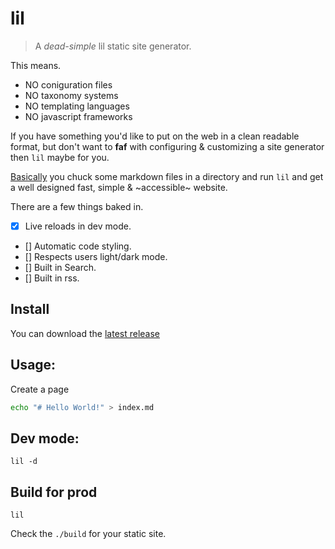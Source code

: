 # lil

> A *dead-simple* lil static site generator.

This means.

* NO coniguration files
* NO taxonomy systems
* NO templating languages
* NO javascript frameworks

If you have something you'd like to put on the web in a clean readable format, but don't want to **faf** with configuring & customizing a site generator then `lil` maybe for you.

[Basically](Basically) you chuck some markdown files in a directory and run `lil` and get a well designed fast, simple & ~accessible~ website.

There are a few things baked in.

- [x] Live reloads in dev mode.
- [] Automatic code styling.
- [] Respects users light/dark mode.
- [] Built in Search.
- [] Built in rss.

## Install

You can download the [latest release](https://github.com/hobochild/lil/releases)

## Usage:

Create a page

```bash
echo "# Hello World!" > index.md
```

## Dev mode:

```
lil -d
```

## Build for prod

```
lil
```

Check the `./build` for your static site.
